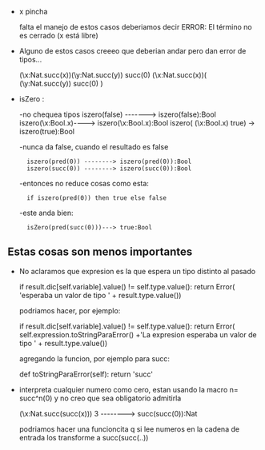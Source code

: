 
* x  pincha

	falta el manejo de estos casos deberiamos decir ERROR: El término no es cerrado (x está libre)
	
	
* Alguno de estos casos creeeo que deberian andar pero dan error de tipos...

	(\x:Nat.succ(x))(\y:Nat.succ(y)) succ(0)
	(\x:Nat.succ(x))( (\y:Nat.succ(y)) succ(0) )


* isZero :

	-no chequea tipos
		iszero(false)   -------> iszero(false):Bool
		iszero(\x:Bool.x)----> iszero(\x:Bool.x):Bool
		iszero( (\x:Bool.x) true) -> iszero(true):Bool
		
	-nunca da false, cuando el resultado es false

		iszero(pred(0)) --------> iszero(pred(0)):Bool  
		iszero(succ(0)) --------> iszero(succ(0)):Bool 

	-entonces no reduce cosas como esta:
		
		if iszero(pred(0)) then true else false


	-este anda bien:   
		
		isZero(pred(succ(0)))---> true:Bool




Estas cosas son menos importantes
-----------------------------------	


* No aclaramos que expresion es la que espera un tipo distinto al pasado

	if result.dic[self.variable].value() != self.type.value():
						return Error( 'esperaba un valor de tipo ' + result.type.value())    
		

	podriamos hacer, por ejemplo:

	if result.dic[self.variable].value() != self.type.value():
						return Error( self.expression.toStringParaError() +'La expresion esperaba un valor de tipo ' + result.type.value())


	agregando la funcion, por ejemplo para succ:

	def toStringParaError(self):
			return 'succ' 
			
			
			
* interpreta cualquier numero como cero, estan usando la macro n= succ^n(0) y no creo que sea obligatorio admitirla

	(\x:Nat.succ(succ(x))) 3 --------> succ(succ(0)):Nat

  podriamos hacer una funcioncita q si lee numeros en la cadena de entrada
  los transforme a succ(succ(..))
